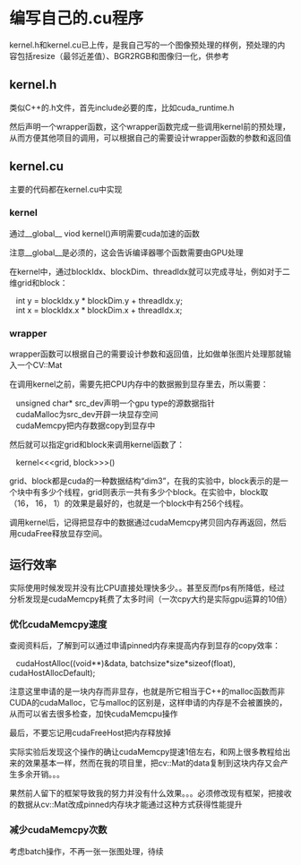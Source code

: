 # 编写自己的.cu程序
kernel.h和kernel.cu已上传，是我自己写的一个图像预处理的样例，预处理的内容包括resize（最邻近差值）、BGR2RGB和图像归一化，供参考

## kernel.h
类似C++的.h文件，首先include必要的库，比如cuda_runtime.h

然后声明一个wrapper函数，这个wrapper函数完成一些调用kernel前的预处理，从而方便其他项目的调用，可以根据自己的需要设计wrapper函数的参数和返回值

## kernel.cu
主要的代码都在kernel.cu中实现
### kernel
通过__global__ viod kernel()声明需要cuda加速的函数

注意__global__是必须的，这会告诉编译器哪个函数需要由GPU处理

在kernel中，通过blockIdx、blockDim、threadIdx就可以完成寻址，例如对于二维grid和block：

&nbsp;&nbsp;&nbsp;int y = blockIdx.y * blockDim.y + threadIdx.y;  
&nbsp;&nbsp;&nbsp;int x = blockIdx.x * blockDim.x + threadIdx.x;

### wrapper
wrapper函数可以根据自己的需要设计参数和返回值，比如做单张图片处理那就输入一个CV::Mat

在调用kernel之前，需要先把CPU内存中的数据搬到显存里去，所以需要：

&nbsp;&nbsp;&nbsp;unsigned char* src_dev声明一个gpu type的源数据指针  
&nbsp;&nbsp;&nbsp;cudaMalloc为src_dev开辟一块显存空间  
&nbsp;&nbsp;&nbsp;cudaMemcpy把内存数据copy到显存中

然后就可以指定grid和block来调用kernel函数了：

&nbsp;&nbsp;&nbsp;kernel<<<grid, block>>>()

grid、block都是cuda的一种数据结构“dim3”，在我的实验中，block表示的是一个块中有多少个线程，grid则表示一共有多少个block。在实验中，block取（16， 16， 1）的效果是最好的，也就是一个block中有256个线程。

调用kernel后，记得把显存中的数据通过cudaMemcpy拷贝回内存再返回，然后用cudaFree释放显存空间。

## 运行效率
实际使用时候发现并没有比CPU直接处理快多少。。甚至反而fps有所降低，经过分析发现是cudaMemcpy耗费了太多时间（一次cpy大约是实际gpu运算的10倍）

### 优化cudaMemcpy速度
查阅资料后，了解到可以通过申请pinned内存来提高内存到显存的copy效率：

&nbsp;&nbsp;&nbsp;cudaHostAlloc((void**)&data, batchsize\*size\*sizeof(float), cudaHostAllocDefault);

注意这里申请的是一块内存而非显存，也就是所它相当于C++的malloc函数而非CUDA的cudaMalloc，它与malloc的区别是，这样申请的内存是不会被置换的，从而可以省去很多检查，加快cudaMemcpu操作

最后，不要忘记用cudaFreeHost把内存释放掉

实际实验后发现这个操作的确让cudaMemcpy提速1倍左右，和网上很多教程给出来的效果基本一样，然而在我的项目里，把cv::Mat的data复制到这块内存又会产生多余开销。。。

果然前人留下的框架导致我的努力并没有什么效果。。。必须修改现有框架，把接收的数据从cv::Mat改成pinned内存块才能通过这种方式获得性能提升

### 减少cudaMemcpy次数
考虑batch操作，不再一张一张图处理，待续
